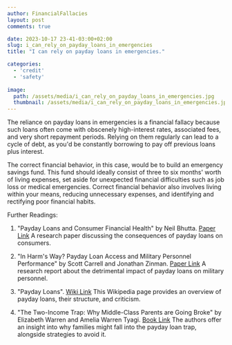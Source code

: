 ```yaml
---
author: FinancialFallacies
layout: post
comments: true

date: 2023-10-17 23-41-03:00+02:00  
slug: i_can_rely_on_payday_loans_in_emergencies
title: "I can rely on payday loans in emergencies."

categories:
  - 'credit'
  - 'safety'
  
image:
  path: /assets/media/i_can_rely_on_payday_loans_in_emergencies.jpg
  thumbnail: /assets/media/i_can_rely_on_payday_loans_in_emergencies.jpg
---
```


The reliance on payday loans in emergencies is a financial fallacy because such loans often come with obscenely high-interest rates, associated fees, and very short repayment periods. Relying on them regularly can lead to a cycle of debt, as you'd be constantly borrowing to pay off previous loans plus interest.

The correct financial behavior, in this case, would be to build an emergency savings fund. This fund should ideally consist of three to six months' worth of living expenses, set aside for unexpected financial difficulties such as job loss or medical emergencies. Correct financial behavior also involves living within your means, reducing unnecessary expenses, and identifying and rectifying poor financial habits.

Further Readings:

1. "Payday Loans and Consumer Financial Health" by Neil Bhutta. [Paper Link](https://www.sciencedirect.com/science/article/abs/pii/S0378426614001502)
A research paper discussing the consequences of payday loans on consumers.

2. "In Harm's Way? Payday Loan Access and Military Personnel Performance" by Scott Carrell and Jonathan Zinman. [Paper Link](https://academic.oup.com/rfs/article-abstract/27/9/2805/1618592?redirectedFrom=fulltext&login=false)
A research report about the detrimental impact of payday loans on military personnel.

3. "Payday Loans". [Wiki Link](https://en.wikipedia.org/wiki/Payday_loan)
This Wikipedia page provides an overview of payday loans, their structure, and criticism.

4. "The Two-Income Trap: Why Middle-Class Parents are Going Broke" by Elizabeth Warren and Amelia Warren Tyagi. [Book Link](https://www.amazon.com/Two-Income-Trap-Middle-Class-Parents-Going/dp/0465090907)
The authors offer an insight into why families might fall into the payday loan trap, alongside strategies to avoid it.
